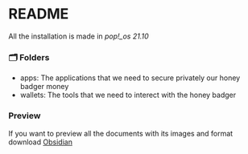 # README
All the installation is made in *pop!_os 21.10*

### 🗂 Folders
- apps: The applications that we need to secure privately our honey badger money
- wallets: The tools that we need to interect with the honey badger

### Preview
If you want to preview all the documents with its images and format download [Obsidian](https://obsidian.md/download)